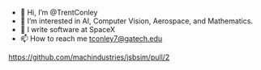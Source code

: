 - 👋 Hi, I’m @TrentConley
- 👀 I’m interested in AI, Computer Vision, Aerospace, and Mathematics.
- 🌱 I write software at SpaceX
- 📫 How to reach me tconley7@gatech.edu

<!---
TrentConley/TrentConley is a ✨ special ✨ repository because its `README.md` (this file) appears on your GitHub profile.
You can click the Preview link to take a look at your changes.
--->
https://github.com/machindustries/jsbsim/pull/2
